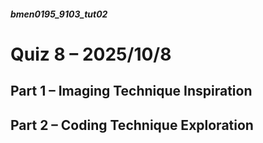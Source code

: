 ##### bmen0195_9103_tut02
# **Quiz 8** – 2025/10/8
## **Part 1** – Imaging Technique Inspiration

## **Part 2** – Coding Technique Exploration